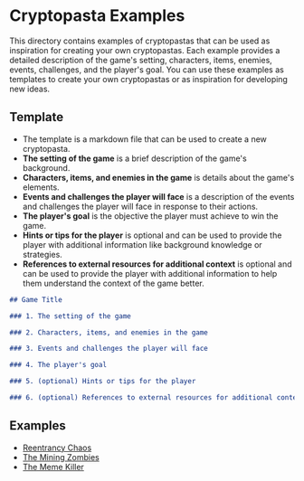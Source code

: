# Cryptopasta Examples

This directory contains examples of cryptopastas that can be used as inspiration for creating your own cryptopastas. Each example provides a detailed description of the game's setting, characters, items, enemies, events, challenges, and the player's goal. You can use these examples as templates to create your own cryptopastas or as inspiration for developing new ideas.

## Template

- The template is a markdown file that can be used to create a new cryptopasta.
- **The setting of the game** is a brief description of the game's background.
- **Characters, items, and enemies in the game** is details about the game's elements.
- **Events and challenges the player will face** is a description of the events and challenges the player will face in response to their actions.
- **The player's goal** is the objective the player must achieve to win the game.
- **Hints or tips for the player** is optional and can be used to provide the player with additional information like background knowledge or strategies.
- **References to external resources for additional context** is optional and can be used to provide the player with additional information to help them understand the context of the game better.

```markdown
## Game Title

### 1. The setting of the game

### 2. Characters, items, and enemies in the game

### 3. Events and challenges the player will face

### 4. The player's goal

### 5. (optional) Hints or tips for the player

### 6. (optional) References to external resources for additional context`,
```

## Examples

- [Reentrancy Chaos](ReentrancyChaos.md)
- [The Mining Zombies](TheMiningZombies.md)
- [The Meme Killer](TheMemeKiller.md)
